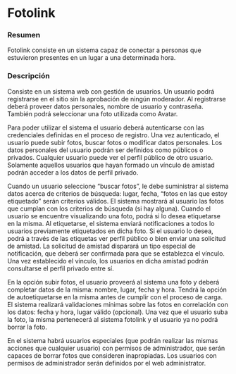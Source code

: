Fotolink
========

### Resumen 

Fotolink consiste en un sistema capaz de conectar a personas que estuvieron presentes en un lugar a una determinada hora. 

### Descripción 

Consiste en un sistema web con gestión de usuarios. Un usuario podrá registrarse en el sitio sin la aprobación de ningún moderador. Al registrarse deberá proveer datos personales, nombre de usuario y contraseña. También podrá seleccionar una foto utilizada como Avatar.  

Para poder utilizar el sistema el usuario deberá autenticarse con las credenciales definidas en el proceso de registro. Una vez autenticado, el usuario puede subir fotos, buscar fotos o modificar datos personales. Los datos personales del usuario podrán ser definidos como públicos o privados. Cualquier usuario puede ver el perfil público de otro usuario. Solamente aquellos usuarios que hayan formado un vínculo de amistad podrán acceder a los datos de perfil privado. 

Cuando un usuario seleccione “buscar fotos”, le debe suministrar al sistema datos acerca de criterios de búsqueda: lugar, fecha, “fotos en las que estoy etiquetado” serán criterios válidos. El sistema mostrará al usuario las fotos que cumplan con los criterios de búsqueda (si hay alguna). Cuando el usuario se encuentre visualizando una foto, podrá si lo desea etiquetarse en la misma. Al etiquetarse, el sistema enviará notificaciones a todos lo usuarios previamente etiquetados en dicha foto. Si el usuario lo desea, podrá a través de las etiquetas ver perfil público o bien enviar una solicitud de amistad. La solicitud de amistad disparará un tipo especial de notificación, que deberá ser confirmada para que se establezca el vínculo. Una vez establecido el vínculo, los usuarios en dicha amistad podrán consultarse el perfil privado entre sí. 

En la opción subir fotos, el usuario proveerá al sistema una foto y deberá completar datos de la misma: nombre, lugar, fecha y hora. Tendrá la opción de auto­etiquetarse en la misma antes de cumplir con el proceso de carga. El sistema realizará validaciones mínimas sobre las fotos en correlación con los datos: fecha y hora, lugar válido (opcional). Una vez que el usuario suba la foto, la misma pertenecerá al sistema fotolink y el usuario ya no podrá borrar la foto.

En el sistema habrá usuarios especiales (que podrán realizar las mismas acciones que cualquier usuario) con permisos de administrador, que serán capaces de borrar fotos que consideren inapropiadas. Los usuarios con permisos de administrador serán definidos por el web administrator.
